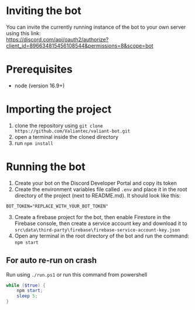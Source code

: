 # Inviting the bot
You can invite the currently running instance of the bot to your own server using this link:\
https://discord.com/api/oauth2/authorize?client_id=896634815456108544&permissions=8&scope=bot

# Prerequisites
* node (version 16.9+)

# Importing the project
1. clone the repository using `git clone https://github.com/Valiantec/valiant-bot.git`
2. open a terminal inside the cloned directory
3. run `npm install`

# Running the bot
1. Create your bot on the Discord Developer Portal and copy its token
2. Create the environment variables file called `.env` and place it in the root directory of the project (next to README.md). It should look like this:
```
BOT_TOKEN="REPLACE_WITH_YOUR_BOT_TOKEN"
```
3. Create a firebase project for the bot, then enable Firestore in the Firebase console, then create a service account key and download it to `src\data\third-party\firebase\firebase-service-account-key.json`
4. Open any terminal in the root directory of the bot and run the command: `npm start`

## For auto re-run on crash
Run using `./run.ps1` or run this command from powershell
```ps1
while ($true) {
    npm start;
    sleep 5;
}
```
